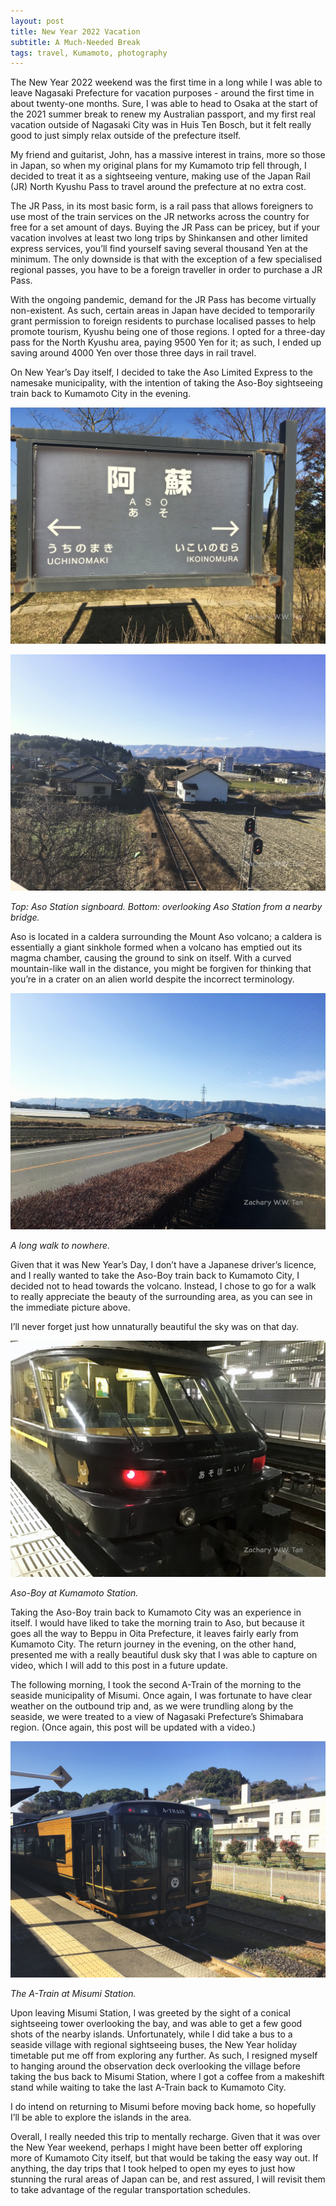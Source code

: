 ```yaml
---
layout: post
title: New Year 2022 Vacation
subtitle: A Much-Needed Break
tags: travel, Kumamoto, photography
---
```


The New Year 2022 weekend was the first time in a long while I was able to leave Nagasaki Prefecture for vacation purposes - around the first time in about twenty-one months. Sure, I was able to head to Osaka at the start of the 2021 summer break to renew my Australian passport, and my first real vacation outside of Nagasaki City was in Huis Ten Bosch, but it felt really good to just simply relax outside of the prefecture itself.

My friend and guitarist, John, has a massive interest in trains, more so those in Japan, so when my original plans for my Kumamoto trip fell through, I decided to treat it as a sightseeing venture, making use of the Japan Rail (JR) North Kyushu Pass to travel around the prefecture at no extra cost.

The JR Pass, in its most basic form, is a rail pass that allows foreigners to use most of the train services on the JR networks across the country for free for a set amount of days. Buying the JR Pass can be pricey, but if your vacation involves at least two long trips by Shinkansen and other limited express services, you’ll find yourself saving several thousand Yen at the minimum. The only downside is that with the exception of a few specialised regional passes, you have to be a foreign traveller in order to purchase a JR Pass.

With the ongoing pandemic, demand for the JR Pass has become virtually non-existent. As such, certain areas in Japan have decided to temporarily grant permission to foreign residents to purchase localised passes to help promote tourism, Kyushu being one of those regions. I opted for a three-day pass for the North Kyushu area, paying 9500 Yen for it; as such, I ended up saving around 4000 Yen over those three days in rail travel.

On New Year’s Day itself, I decided to take the Aso Limited Express to the namesake municipality, with the intention of taking the Aso-Boy sightseeing train back to Kumamoto City in the evening.

![A train station signboard with Aso Station written on it](/assets/img/Kumamoto-NY2022/Aso-Station-Signboard.jpg)

![image](/assets/img/Kumamoto-NY2022/Aso-Station-Overview.jpg)

<i>Top: Aso Station signboard. Bottom: overlooking Aso Station from a nearby bridge.</i>

Aso is located in a caldera surrounding the Mount Aso volcano; a caldera is essentially a giant sinkhole formed when a volcano has emptied out its magma chamber, causing the ground to sink on itself. With a curved mountain-like wall in the distance, you might be forgiven for thinking that you’re in a crater on an alien world despite the incorrect terminology.

![image](/assets/img/Kumamoto-NY2022/Aso-Long-Walk.jpg)

<i>A long walk to nowhere.</i>

Given that it was New Year’s Day, I don’t have a Japanese driver’s licence, and I really wanted to take the Aso-Boy train back to Kumamoto City, I decided not to head towards the volcano. Instead, I chose to go for a walk to really appreciate the beauty of the surrounding area, as you can see in the immediate picture above.

I’ll never forget just how unnaturally beautiful the sky was on that day.

![image](/assets/img/Kumamoto-NY2022/Aso-Boy.jpg)

<i>Aso-Boy at Kumamoto Station.</i>

Taking the Aso-Boy train back to Kumamoto City was an experience in itself. I would have liked to take the morning train to Aso, but because it goes all the way to Beppu in Oita Prefecture, it leaves fairly early from Kumamoto City. The return journey in the evening, on the other hand, presented me with a really beautiful dusk sky that I was able to capture on video, which I will add to this post in a future update.

The following morning, I took the second A-Train of the morning to the seaside municipality of Misumi. Once again, I was fortunate to have clear weather on the outbound trip and, as we were trundling along by the seaside, we were treated to a view of Nagasaki Prefecture’s Shimabara region. (Once again, this post will be updated with a video.)

![image](/assets/img/Kumamoto-NY2022/A-Train.jpg)

<i>The A-Train at Misumi Station.</i>

Upon leaving Misumi Station, I was greeted by the sight of a conical sightseeing tower overlooking the bay, and was able to get a few good shots of the nearby islands. Unfortunately, while I did take a bus to a seaside village with regional sightseeing buses, the New Year holiday timetable put me off from exploring any further. As such, I resigned myself to hanging around the observation deck overlooking the village before taking the bus back to Misumi Station, where I got a coffee from a makeshift stand while waiting to take the last A-Train back to Kumamoto City.

I do intend on returning to Misumi before moving back home, so hopefully I’ll be able to explore the islands in the area.

Overall, I really needed this trip to mentally recharge. Given that it was over the New Year weekend, perhaps I might have been better off exploring more of Kumamoto City itself, but that would be taking the easy way out. If anything, the day trips that I took helped to open my eyes to just how stunning the rural areas of Japan can be, and rest assured, I will revisit them to take advantage of the regular transportation schedules.
